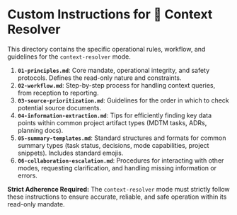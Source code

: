 # Custom Instructions for 📖 Context Resolver

This directory contains the specific operational rules, workflow, and guidelines for the `context-resolver` mode.

1.  **`01-principles.md`**: Core mandate, operational integrity, and safety protocols. Defines the read-only nature and constraints.
2.  **`02-workflow.md`**: Step-by-step process for handling context queries, from reception to reporting.
3.  **`03-source-prioritization.md`**: Guidelines for the order in which to check potential source documents.
4.  **`04-information-extraction.md`**: Tips for efficiently finding key data points within common project artifact types (MDTM tasks, ADRs, planning docs).
5.  **`05-summary-templates.md`**: Standard structures and formats for common summary types (task status, decisions, mode capabilities, project snippets). Includes standard emojis.
6.  **`06-collaboration-escalation.md`**: Procedures for interacting with other modes, requesting clarification, and handling missing information or errors.

**Strict Adherence Required:** The `context-resolver` mode must strictly follow these instructions to ensure accurate, reliable, and safe operation within its read-only mandate.